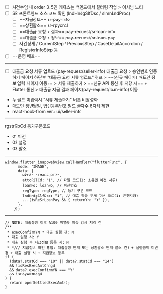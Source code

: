 - [ ] 사건수임 내 order 3, 5인 케이스는 백엔드에서 필터링 작업 > 이사님 노티
- [ ] SR 프론트엔드 소스 코드 확인 (lndHndgSlfDsc / slmnLndProc)
	- [ ] ==지급정보== sr-pay-info
	- [ ] ==상환말소== sr-rpycncl
	- [ ] ==대출금 요청 > 결과== pay-request/sr-loan-info
	- [ ] ==대출금 요청 > 정보== pay-request/sr-loan-pay
	- [ ] 사건상세 / CurrentStep / PreviousStep / CaseDetailAccordion / RegisterInfoStep 등
- [ ] ==운영 배포==

***
- [ ] 대출금 요청 서류 업로드 (pay-request/seller-info)
대출금 요청 > 승인번호 인증하기 페이지 하단부 "대출금 요청 서류 업로드" 링크 > ==(신규 페이지) 매도인 정보 입력 페이지 이동== > 서류 제출하기 > ==신규 API 통신 후 저장 시== + Flutter 통신  > 대출금 지급 결과 페이지(pay-request/loan-info) 이동 
- 두 필드 미입력시 "서류 제출하기" 버튼 비활성화
- 매도인 생년월일, 법인등록번호 필드 글자수 6자리 제한
- react-hook-from ver.: ui/seller-info


***
rgstrGbCd 등기구분코드
- 01 이전
- 02 설정
- 03 말소

***
```tsx
window.flutter_inappwebview.callHandler("flutterFunc", {
      mode: "IMAGE",
      data: {
        wkCd: "IMAGE_BIZ",
        attcFilCd: "1", // 파일 코드(1: 소유권 이전 서류)
        loanNo: loanNo, // 여신번호
        regType: regType, // 등기 구분 코드
        lndHndgSlfDsc: “1”, // 대출 취급 주체 구분 코드(1: 은행지점)
        ...(isReSrLoanPay && { returnYn: "Y" }), 
      },
    });
```

***

```tsx
// NOTE: 대출실행 이후 A100 미발송 이슈 임시 처리 건  
/**  
 * execConfirmYN * 대출 실행 전: N  
 * 대출 실행 시: Y  
 * 대출 실행 후 지급정보 등록 시: N  
 * */// 지급정보 확인 팝업: 대출실행 단계 또는 상환말소 단계(말소 건) + 실행금액 미변경 + 대출 실행 시 + 지급정보 등록  
if (  
  (data?.statCd === "10" || data?.statCd === "14")  
  && !isResExecAmtChngd  
  && data?.execConfirmYN === "Y"  
  && isPayAmtRegd  
) {  
  return openSettledExecAmt();  
}
```